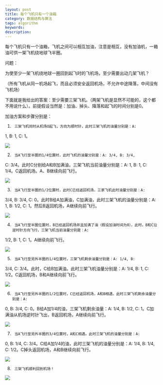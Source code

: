 ```yaml
---
layout: post
title: 每个飞机只有一个油箱
category: 数据结构与算法
tags: algorithm
keywords: 
description: 
---
```


每个飞机只有一个油箱，飞机之间可以相互加油，注意是相互，没有加油机，一箱油可供一架飞机绕地球飞半圈。  

问题：

<span>为使至少一架飞机绕地球一圈回到起飞时的飞机场，至少需要出动几架飞机？</span>

<span>（所有飞机从同一机场起飞，而且必须安全返回机场，不允许中途降落，中间没有飞机场）</span><span> </span>

<span></span> 

下面就是我给出的答案：至少需要三架飞机。（两架飞机是显然不可能的，这个都不用说什么）。前提假设当然是：加油、掉头、降落和起飞的时间分别是0。

 

加油方案和步骤分别是：

1.      三架飞机同时从机场O起飞，方向为顺时针，此时三架飞机的油量分别是：A:
1, B: 1, C: 1。

![](http://hi.csdn.net/attachment/201107/25/0_13115795186W8H.gif)

2.      当A飞行至半圈的1/4位置时，此时飞机的油量分别是：A: 3/4, B: 3/4,
C: 3/4。此时C分别给A和B加满油，三架飞机当前油量分别是：A: 1, B: 1, C:
1/4。C返回机场。A、B继续向前飞行。

![](http://hi.csdn.net/attachment/201107/25/0_1311578949n42n.gif)

3.      当A飞行至半圈的1/2位置时，此时C已经返回机场，三家飞机此时油量分别是：A:
3/4, B: 3/4, C: 0。此时B给A加满油，C加满油，此时三架飞机的油量分别是：A:
1, B: 1/2, C: 1。然后B返回机场，A继续向前飞行。

![](http://hi.csdn.net/attachment/201107/25/0_1311578952m2G4.gif)

4.      当A飞行至半圈位置时，B已经返回机场并且加满了油（假设加油时间为0），此时，B和C沿逆时针方向飞行，三架飞机当前油量分别是：A:
1/2, B: 1, C: 1。A继续向前飞行。

![](http://hi.csdn.net/attachment/201107/25/0_13115789550dnj.gif)

5.      当A飞行至另外半圈的1/4位置时，三架飞机剩余油量分别是：A: 1/4, B:
3/4, C: 3/4。此时，C给B加满油。此时三架飞机油量分别是：A: 1/4, B: 1, C:
1/2。C返回机场，B和A继续向前飞行。

![](http://hi.csdn.net/attachment/201107/25/0_1311578960IjR1.gif)

6.      当A飞行至另外半圈的1/2位置时，C已经返回机场，A和B相遇，此时三架飞机剩余油量分别是：A:
0, B: 3/4, C: 0。B给A加1/4的油，三架飞机剩余油量：A: 1/4, B: 1/2, C:
1。C加满油从机场逆时针飞出，B返回机场，A继续向前飞行。

![](http://hi.csdn.net/attachment/201107/25/0_1311578964r6dU.gif)

7.      当A飞行至另外半圈的3/4位置时，A和C相遇。此时三架飞机的油量分别是：A:
0, B: 1/4, C: 3/4。C给A加1/4的油，此时三架飞机的油量分别是：A: 1/4, B:
1/4, C: 1/2。C掉头返回机场，A和B继续向前飞行。

![](http://hi.csdn.net/attachment/201107/25/0_1311578968d2AZ.gif)

8.      三架飞机顺利回到机场！

![](http://hi.csdn.net/attachment/201107/25/0_1311578973qTdN.gif)










